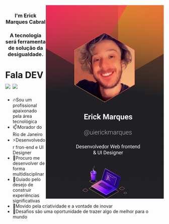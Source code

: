 <a href="https://dev-links-bay.vercel.app/">
<img align="right" src="./.github/erickmarques.jpg">
</a>
<h3 align="center">I'm Erick Marques Cabral</h3>
<h3 align="center">A tecnologia será ferramenta de solução da desigualdade.</h3>

<h1 align="left">
 Fala DEV 
 <img src="https://raw.githubusercontent.com/kaueMarques/kaueMarques/master/hi.gif" height="30px"/>
 <a href="https://www.linkedin.com/in/erick-marques-cabral-999b151b4/">
  <img align="center" heigth="20" Width="30" src="https://cdn.jsdelivr.net/gh/devicons/devicon/icons/linkedin/linkedin-original.svg"/>
 </a>
</h1>

 - 🔥Sou um profissional apaixonado pela área tecnológica
 - 📫Morador do Rio de Janeiro
 - ⚡Desenvolvedor fron-end e UI Designer
 - 👯Procuro me desenvolver de forma multidisciplinar
 - 🔭Guiado pelo desejo de construir experiências significativas
 - 🤖Movido pela criatividade e a vontade de inovar
 - 💬Desafios são uma oportunidade de trazer algo de melhor para o mundo
 
